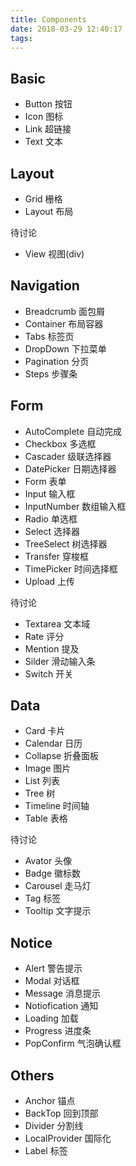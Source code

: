 ```yaml
---
title: Components
date: 2018-03-29 12:40:17
tags:
---
```



## Basic

* Button 按钮
* Icon 图标
* Link 超链接
* Text 文本

## Layout

* Grid 栅格
* Layout 布局

待讨论
* View 视图(div)


## Navigation

* Breadcrumb 面包屑
* Container 布局容器
* Tabs 标签页
* DropDown 下拉菜单 
* Pagination 分页
* Steps 步骤条


## Form

* AutoComplete 自动完成
* Checkbox 多选框
* Cascader 级联选择器
* DatePicker 日期选择器
* Form 表单
* Input 输入框
* InputNumber 数组输入框
* Radio 单选框
* Select 选择器
* TreeSelect 树选择器
* Transfer 穿梭框
* TimePicker 时间选择框
* Upload 上传

待讨论
* Textarea 文本域
* Rate 评分
* Mention 提及
* Silder 滑动输入条
* Switch 开关


## Data

* Card 卡片
* Calendar 日历
* Collapse 折叠面板
* Image 图片
* List 列表
* Tree 树
* Timeline 时间轴
* Table 表格


待讨论
* Avator 头像
* Badge 徽标数
* Carousel 走马灯
* Tag 标签
* Tooltip 文字提示


## Notice

* Alert 警告提示
* Modal 对话框
* Message 消息提示
* Notiofication 通知
* Loading 加载
* Progress 进度条
* PopConfirm 气泡确认框



## Others

* Anchor 锚点
* BackTop 回到顶部
* Divider 分割线
* LocalProvider 国际化
* Label 标签